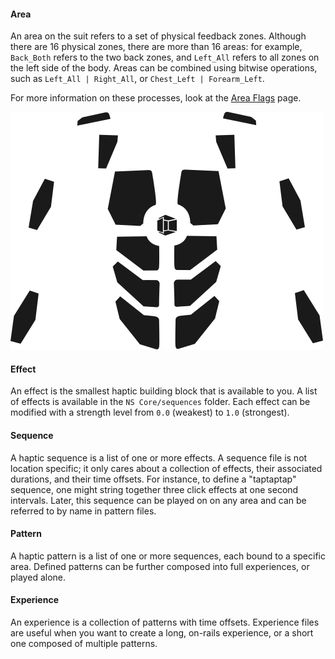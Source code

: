 #### Area
An area on the suit refers to a set of physical feedback zones. Although there are 16 physical zones, there are more than 16 areas: for example, `Back_Both` refers to the two back zones, and `Left_All` refers to all zones on the left side of the body. Areas can be combined using bitwise operations, such as `Left_All | Right_All`, or `Chest_Left | Forearm_Left`.  

For more information on these processes, look at the [Area Flags](Area-Flags) page.

![A picture of the 16 haptic feedback zones on the suit](images/suit.png)

#### Effect
An effect is the smallest haptic building block that is available to you. A list of effects is available in the `NS Core/sequences` folder. Each effect can be modified with a strength level from `0.0` (weakest) to `1.0` (strongest). 

#### Sequence
A haptic sequence is a list of one or more effects. A sequence file is not location specific; it only cares about a collection of effects, their associated durations, and their time offsets. For instance, to define a "taptaptap" sequence, one might string together three click effects at one second intervals. Later, this sequence can be played on on any area and can be referred to by name in pattern files. 

#### Pattern
A haptic pattern is a list of one or more sequences, each bound to a specific area. Defined patterns can be further composed into full experiences, or played alone. 

#### Experience 
An experience is a collection of patterns with time offsets. Experience files are useful when you want to create a long, on-rails experience, or a short one composed of multiple patterns. 